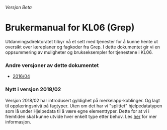_Versjon Beta_

# Brukermanual for KL06 \(Grep\)

Utdanningsdirektoratet tilbyr nå et sett med tjenester for å kunne hente ut oversikt over læreplaner og fagkoder fra Grep. I dette dokumentet gir vi en oppsummering av muligheter og brukseksempler for tjenestene i KL06.

### Andre versjoner av dette dokumentet

* [2016/04](https://kl06-doc.gitbooks.io/kl06-public/content/v/201604/)

### Nytt i versjon 2018/02

Versjon 2018/02 har introdusert gyldighet på merkelapp-koblinger. Og lagt til opplæringsnivå på fagtyper. Uten om det har vi "splittet" hjelpedatatypen som lå under Hjelpedata til å være egne elementtyper. Dette for at vi i fremtiden skal kunne utvide hver enkelt type etter behov. Les [her](/introduksjon/endringer_201604.html) for mer informasjon.

